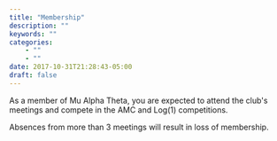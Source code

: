 ```yaml
---
title: "Membership"
description: ""
keywords: ""
categories: 
    - ""
    - ""
date: 2017-10-31T21:28:43-05:00
draft: false
---
```


As a member of Mu Alpha Theta, you are expected to attend the club's meetings and compete in the AMC and Log(1) competitions.

Absences from more than 3 meetings will result in loss of membership. 
